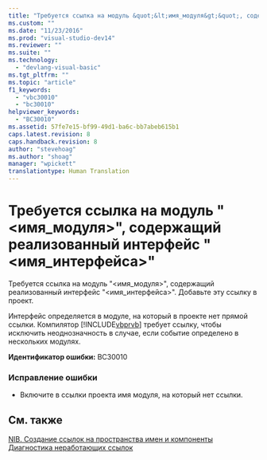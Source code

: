 ```yaml
---
title: "Требуется ссылка на модуль &quot;&lt;имя_модуля&gt;&quot;, содержащий реализованный интерфейс &quot;&lt;имя_интерфейса&gt;&quot; | Microsoft Docs"
ms.custom: ""
ms.date: "11/23/2016"
ms.prod: "visual-studio-dev14"
ms.reviewer: ""
ms.suite: ""
ms.technology: 
  - "devlang-visual-basic"
ms.tgt_pltfrm: ""
ms.topic: "article"
f1_keywords: 
  - "vbc30010"
  - "bc30010"
helpviewer_keywords: 
  - "BC30010"
ms.assetid: 57fe7e15-bf99-49d1-ba6c-bb7abeb615b1
caps.latest.revision: 8
caps.handback.revision: 8
author: "stevehoag"
ms.author: "shoag"
manager: "wpickett"
translationtype: Human Translation
---
```

# Требуется ссылка на модуль &quot;&lt;имя_модуля&gt;&quot;, содержащий реализованный интерфейс &quot;&lt;имя_интерфейса&gt;&quot;
Требуется ссылка на модуль "\<имя\_модуля\>", содержащий реализованный интерфейс "\<имя\_интерфейса\>". Добавьте эту ссылку в проект.  
  
 Интерфейс определяется в модуле, на который в проекте нет прямой ссылки. Компилятор [!INCLUDE[vbprvb](../../csharp/programming-guide/concepts/linq/includes/vbprvb_md.md)] требует ссылку, чтобы исключить неоднозначность в случае, если событие определено в нескольких модулях.  
  
 **Идентификатор ошибки:** BC30010  
  
### Исправление ошибки  
  
-   Включите в ссылки проекта имя модуля, на который нет ссылки.  
  
## См. также  
 [NIB. Создание ссылок на пространства имен и компоненты](http://msdn.microsoft.com/ru-ru/568fa759-796b-44cd-bf5e-1cf8de6e38fd)   
 [Диагностика неработающих ссылок](/visual-studio/ide/troubleshooting-broken-references)